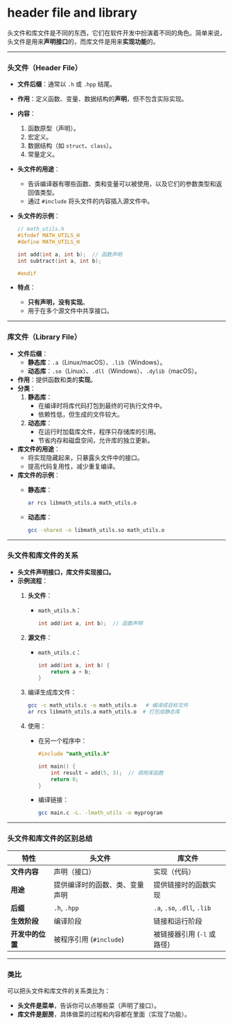 # header file and library

头文件和库文件是不同的东西，它们在软件开发中扮演着不同的角色。简单来说，头文件是用来**声明接口**的，而库文件是用来**实现功能**的。

---

### **头文件（Header File）**

- **文件后缀**：通常以 `.h` 或 `.hpp` 结尾。
- **作用**：定义函数、变量、数据结构的**声明**，但不包含实际实现。
- **内容**：
    1. 函数原型（声明）。
    2. 宏定义。
    3. 数据结构（如 `struct`、`class`）。
    4. 常量定义。
- **头文件的用途**：
    - 告诉编译器有哪些函数、类和变量可以被使用，以及它们的参数类型和返回值类型。
    - 通过 `#include` 将头文件的内容插入源文件中。
- **头文件的示例**：
    
    ```c
    // math_utils.h
    #ifndef MATH_UTILS_H
    #define MATH_UTILS_H
    
    int add(int a, int b);  // 函数声明
    int subtract(int a, int b);
    
    #endif
    
    ```
    
- **特点**：
    - **只有声明，没有实现**。
    - 用于在多个源文件中共享接口。

---

### **库文件（Library File）**

- **文件后缀**：
    - **静态库**：`.a`（Linux/macOS）、`.lib`（Windows）。
    - **动态库**：`.so`（Linux）、`.dll`（Windows）、`.dylib`（macOS）。
- **作用**：提供函数和类的**实现**。
- **分类**：
    1. **静态库**：
        - 在编译时将库代码打包到最终的可执行文件中。
        - 依赖性低，但生成的文件较大。
    2. **动态库**：
        - 在运行时加载库文件，程序只存储库的引用。
        - 节省内存和磁盘空间，允许库的独立更新。
- **库文件的用途**：
    - 将实现隐藏起来，只暴露头文件中的接口。
    - 提高代码复用性，减少重复编译。
- **库文件的示例**：
    - **静态库**：
        
        ```bash
        ar rcs libmath_utils.a math_utils.o
        
        ```
        
    - **动态库**：
        
        ```bash
        gcc -shared -o libmath_utils.so math_utils.o
        
        ```
        

---

### **头文件和库文件的关系**

- **头文件声明接口，库文件实现接口。**
- **示例流程**：
    1. **头文件**：
        - `math_utils.h`：
            
            ```c
            int add(int a, int b);  // 函数声明
            
            ```
            
    2. **源文件**：
        - `math_utils.c`：
            
            ```c
            int add(int a, int b) {
                return a + b;
            }
            
            ```
            
    3. 编译生成库文件：
        
        ```bash
        gcc -c math_utils.c -o math_utils.o   # 编译成目标文件
        ar rcs libmath_utils.a math_utils.o  # 打包成静态库
        
        ```
        
    4. 使用：
        - 在另一个程序中：
            
            ```c
            #include "math_utils.h"
            
            int main() {
                int result = add(5, 3);  // 调用库函数
                return 0;
            }
            
            ```
            
        - 编译链接：
            
            ```bash
            gcc main.c -L. -lmath_utils -o myprogram
            
            ```
            

---

### **头文件和库文件的区别总结**

| 特性 | 头文件 | 库文件 |
| --- | --- | --- |
| **文件内容** | 声明（接口） | 实现（代码） |
| **用途** | 提供编译时的函数、类、变量声明 | 提供链接时的函数实现 |
| **后缀** | `.h`, `.hpp` | `.a`, `.so`, `.dll`, `.lib` |
| **生效阶段** | 编译阶段 | 链接和运行阶段 |
| **开发中的位置** | 被程序引用 (`#include`) | 被链接器引用 (`-l` 或路径) |

---

### **类比**

可以把头文件和库文件的关系类比为：

- **头文件是菜单**，告诉你可以点哪些菜（声明了接口）。
- **库文件是厨房**，具体做菜的过程和内容都在里面（实现了功能）。